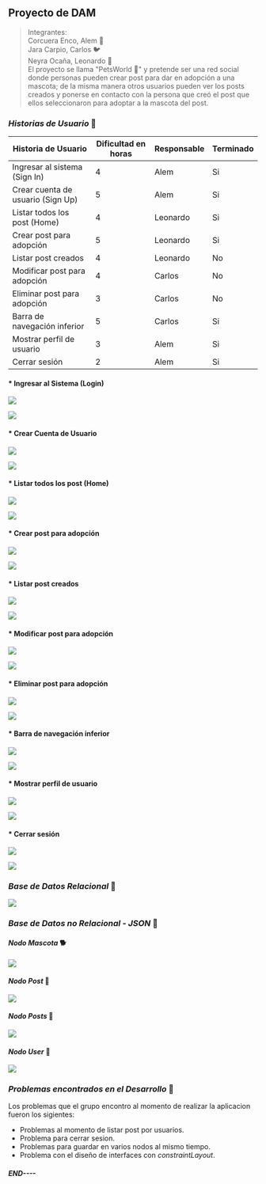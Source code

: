 ## **Proyecto de DAM**
>Integrantes:  
Corcuera Enco, Alem :pig:  
Jara Carpio, Carlos :bird:  
Neyra Ocaña, Leonardo :penguin:  
El proyecto se llama "PetsWorld :paw_prints:" y pretende ser una red social donde personas pueden crear post para dar en adopción a una mascota; de la misma manera otros usuarios pueden ver los posts creados y ponerse en contacto con la persona que creó el post que ellos seleccionaron para adoptar a la mascota del post. 

### *Historias de Usuario* :shit: 

| Historia de Usuario | Dificultad en horas | Responsable | Terminado
| -------- | -------- | -------- | -------- |
| Ingresar al sistema (Sign In) |	4 |	Alem | Si
Crear cuenta de usuario (Sign Up) |	5 |	Alem | Si
Listar todos los post (Home) |	4 |	Leonardo | Si
Crear post para adopción |	5 |	Leonardo | Si
Listar post creados |	4 |	Leonardo | No
Modificar post para adopción |	4 |	Carlos | No
Eliminar post para adopción |	3 |	Carlos | No
Barra de navegación inferior |	5 |	Carlos | Si
Mostrar perfil de usuario |	3 |	Alem | Si
Cerrar sesión |	2 |	Alem | Si

#### * Ingresar al Sistema (Login)  
![](https://i.imgur.com/T241zWE.png)  

![](https://i.imgur.com/oApgxOK.png)

#### * Crear Cuenta de Usuario  
![](https://i.imgur.com/9NPYmg8.png)  

![](https://i.imgur.com/Xe4Lg5s.png)

#### * Listar todos los post (Home)  
![](https://i.imgur.com/Wk4iSS3.png)  

![](https://i.imgur.com/KSWTjoW.png)

#### * Crear post para adopción  
![](https://i.imgur.com/Xw65ZsL.png)  

![](https://i.imgur.com/kYhMx4f.png)

#### * Listar post creados  
![](https://i.imgur.com/7PBS92h.png)  

![](https://i.imgur.com/sYw31JS.png)

#### * Modificar post para adopción  
![](https://i.imgur.com/LF6PLCn.png)  

![](https://i.imgur.com/pV2t3YX.png)

#### * Eliminar post para adopción  
![](https://i.imgur.com/bRyaOmr.png)  

![](https://i.imgur.com/NWtyjqo.png)

#### * Barra de navegación inferior  
![](https://i.imgur.com/c8p1BdC.png)  

![](https://i.imgur.com/9jHW4cz.png)

#### * Mostrar perfil de usuario  
![](https://i.imgur.com/5eXTn97.png)  

![](https://i.imgur.com/tl4jCie.png)

#### * Cerrar sesión  
![](https://i.imgur.com/SdDSA2k.png)  

![](https://i.imgur.com/Byqx6Fh.png)


### *Base de Datos Relacional* :shit:

![](https://i.imgur.com/vYazX7f.png)  

### *Base de Datos no Relacional - JSON* :shit:

#### *Nodo Mascota* :dog2:  
![](https://i.imgur.com/T8q50jS.png)

#### *Nodo Post* :iphone:  
![](https://i.imgur.com/oWR8bOC.png)

#### *Nodo Posts* :calling:  
![](https://i.imgur.com/zWEqGRC.png)

#### *Nodo User* :information_desk_person:  
![](https://i.imgur.com/QbmT2UT.png)


### *Problemas encontrados en el Desarrollo* :shit:
Los problemas que el grupo encontro al momento de realizar la aplicacion fueron los sigientes:  

* Problemas al momento de listar post por usuarios.
* Problema para cerrar sesion.
* Problemas para guardar en varios nodos al mismo tiempo.
* Problema con el diseño de interfaces con *constraintLayout*.

##### END----